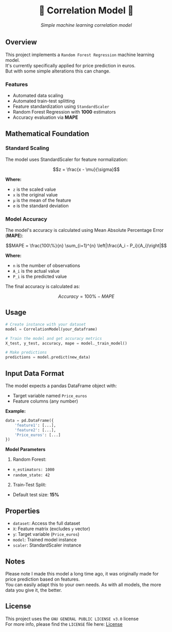 <h1 align="center">🔎 Correlation Model 🔎</h1>

<h6 align="center"><em>Simple machine learning correlation model</em></h6>

## Overview
This project implements a `Random Forest Regression` machine learning model.
<br>
It's currently specifically applied for price prediction in euros.
<br>
But with some simple alterations this can change.

### Features
- Automated data scaling
- Automated train-test splitting
- Feature standardization using `StandardScaler`
- Random Forest Regression with **1000** estimators
- Accuracy evaluation via **MAPE**

## Mathematical Foundation

### Standard Scaling

The model uses StandardScaler for feature normalization:
```math
z = \frac{x - \mu}{\sigma}
```
**Where:**
- `z` is the scaled value
- `x` is the original value
- `μ` is the mean of the feature
- `σ` is the standard deviation

### Model Accuracy
The model's accuracy is calculated using Mean Absolute Percentage Error (**MAPE**):
```math
MAPE = \frac{100\%}{n} \sum_{i=1}^{n} \left|\frac{A_i - P_i}{A_i}\right|
```

**Where:**
- `n` is the number of observations
- `A_i` is the actual value
- `P_i` is the predicted value

The final accuracy is calculated as:
```math
Accuracy = 100\% - MAPE
```

## Usage

```python
# Create instance with your dataset
model = CorrelationModel(your_dataframe)

# Train the model and get accuracy metrics
X_test, y_test, accuracy, mape = model._train_model()

# Make predictions
predictions = model.predict(new_data)
```

## Input Data Format
The model expects a pandas DataFrame object with:
- Target variable named `Price_euros`
- Feature columns (any number)

**Example:**
```python
data = pd.DataFrame({
    'feature1': [...],
    'feature2': [...],
    'Price_euros': [...]
})
```

**Model Parameters**
1. Random Forest:
- `n_estimators: 1000`
- `random_state: 42`
2. Train-Test Split:
- Default test size: **15%**

## Properties
- `dataset`: Access the full dataset
- `X`: Feature matrix (excludes `y` vector)
- `y`: Target variable (`Price_euros`)
- `model`: Trained model instance
- `scaler`: StandardScaler instance

## Notes

Please note I made this model a long time ago,
it was originally made for price prediction based on features.
<br>
You can easily adapt this to your own needs. As with all models,
the more data you give it, the better.

## License
This project uses the `GNU GENERAL PUBLIC LICENSE v3.0` license
<br>
For more info, please find the `LICENSE` file here: [License](LICENSE)